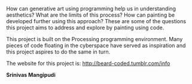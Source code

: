 How can generative art using programming help us in understanding aesthetics? What are the limits of this process? How can painting be developed further using this approach? These are some of the questions this project aims to address and explore by painting using code.

This project is built on the Processing programming environment. Many pieces of code floating in the cyberspace have served as inspiration and this project aspires to do the same in turn.

The website for this project is: http://beard-coded.tumblr.com/info

**Srinivas Mangipudi**
